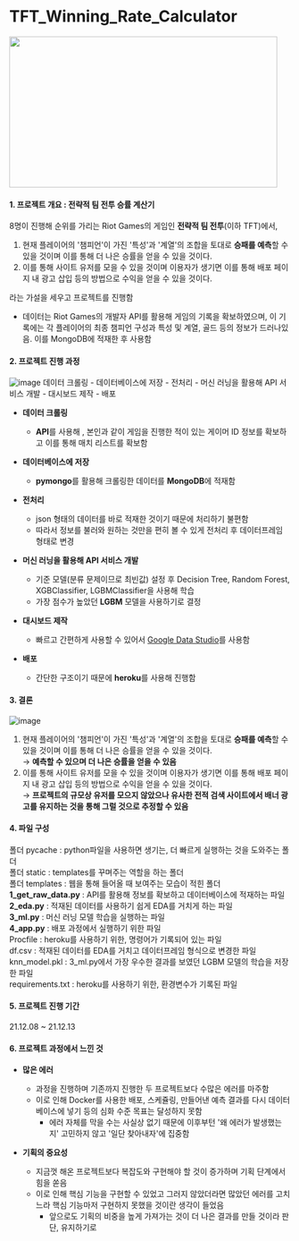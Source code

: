 # TFT_Winning_Rate_Calculator
<img src="https://post-phinf.pstatic.net/MjAyMDAzMDRfMTQ0/MDAxNTgzMjc4MDY2MTk1.ohy8FPuqnaVnQ2j62Oy99IzNDLSAxJrApamMqQm6tekg.s-S8C9hbihqFXVkTYWR9dvvT_QlAp0HwqHfD7cC76zYg.JPEG/1-960x540.jpg" width="480" height="270">

#### 1. 프로젝트 개요 : 전략적 팀 전투 승률 계산기
8명이 진행해 순위를 가리는 Riot Games의 게임인 **전략적 팀 전투**(이하 TFT)에서,
  1. 현재 플레이어의 '챔피언'이 가진 '특성'과 '계열'의 조합을 토대로 **승패를 예측**할 수 있을 것이며 이를 통해 더 나은 승률을 얻을 수 있을 것이다.  
  2. 이를 통해 사이트 유저를 모을 수 있을 것이며 이용자가 생기면 이를 통해 배포 페이지 내 광고 삽입 등의 방법으로 수익을 얻을 수 있을 것이다.  
  
라는 가설을 세우고 프로젝트를 진행함
- 데이터는 Riot Games의 개발자 API를 활용해 게임의 기록을 확보하였으며, 이 기록에는 각 플레이어의 최종 챔피언 구성과 특성 및 계열, 골드 등의 정보가 드러나있음. 이를 MongoDB에 적재한 후 사용함

#### 2. 프로젝트 진행 과정
![image](https://user-images.githubusercontent.com/89769294/176881566-95d4b0e6-309a-4472-b9a3-b2434f0d3e2e.png)
데이터 크롤링 - 데이터베이스에 저장 - 전처리 - 머신 러닝을 활용해 API 서비스 개발 - 대시보드 제작 - 배포
- **데이터 크롤링**
  - **API**를 사용해 , 본인과 같이 게임을 진행한 적이 있는 게이머 ID 정보를 확보하고 이를 통해 매치 리스트를 확보함
 
- **데이터베이스에 저장**
  - **pymongo**를 활용해 크롤링한 데이터를 **MongoDB**에 적재함
  
- **전처리**
  - json 형태의 데이터를 바로 적재한 것이기 때문에 처리하기 불편함
  - 따라서 정보를 불러와 원하는 것만을 편히 볼 수 있게 전처리 후 데이터프레임 형태로 변경 
  
- **머신 러닝을 활용해 API 서비스 개발**
  - 기준 모델(분류 문제이므로 최빈값) 설정 후 Decision Tree, Random Forest, XGBClassifier, LGBMClassifier을 사용해 학습
  - 가장 점수가 높았던 **LGBM** 모델을 사용하기로 결정
  
- **대시보드 제작**
  - 빠르고 간편하게 사용할 수 있어서 [Google Data Studio](https://datastudio.google.com/s/gBCHrmJ5XGE)를 사용함

- **배포**
  - 간단한 구조이기 때문에 **heroku**를 사용해 진행함

#### 3. 결론
![image](https://user-images.githubusercontent.com/89769294/177039527-4d16e3c5-a2de-4178-b668-54d43f7aa6ea.png)
  1. 현재 플레이어의 '챔피언'이 가진 '특성'과 '계열'의 조합을 토대로 **승패를 예측**할 수 있을 것이며 이를 통해 더 나은 승률을 얻을 수 있을 것이다.  
  → **예측할 수 있으며 더 나은 승률을 얻을 수 있음**
  2. 이를 통해 사이트 유저를 모을 수 있을 것이며 이용자가 생기면 이를 통해 배포 페이지 내 광고 삽입 등의 방법으로 수익을 얻을 수 있을 것이다.  
  → **프로젝트의 규모상 유저를 모으지 않았으나 유사한 전적 검색 사이트에서 배너 광고를 유지하는 것을 통해 그럴 것으로 추정할 수 있음**

#### 4. 파일 구성
폴더 pycache : python파일을 사용하면 생기는, 더 빠르게 실행하는 것을 도와주는 폴더  
폴더 static : templates를 꾸며주는 역할을 하는 폴더  
폴더 templates : 웹을 통해 들어올 때 보여주는 모습이 적힌 폴더  
**1_get_raw_data.py** : API를 활용해 정보를 확보하고 데이터베이스에 적재하는 파일  
**2_eda.py** : 적재된 데이터를 사용하기 쉽게 EDA를 거치게 하는 파일  
**3_ml.py** : 머신 러닝 모델 학습을 실행하는 파일  
**4_app.py** : 배포 과정에서 실행하기 위한 파일  
Procfile : heroku를  사용하기 위한, 명령어가 기록되어 있는 파일  
df.csv : 적재된 데이터를 EDA를 거치고 데이터프레임 형식으로 변경한 파일  
knn_model.pkl : 3_ml.py에서 가장 우수한 결과를 보였던 LGBM 모델의 학습을 저장한 파일  
requirements.txt : heroku를 사용하기 위한, 환경변수가 기록된 파일  

#### 5. 프로젝트 진행 기간
21.12.08 ~ 21.12.13

#### 6. 프로젝트 과정에서 느낀 것
- **많은 에러**
    - 과정을 진행하며 기존까지 진행한 두 프로젝트보다 수많은 에러를 마주함
    - 이로 인해 Docker를 사용한 배포, 스케쥴링, 만들어낸 예측 결과를 다시 데이터베이스에 넣기 등의 심화 수준 목표는 달성하지 못함
      - 에러 자체를 막을 수는 사실상 없기 때문에 이후부턴 '왜 에러가 발생했는지' 고민하지 않고 '일단 찾아내자'에 집중함

- **기획의 중요성**  
    - 지금껏  해온 프로젝트보다 복잡도와 구현해야 할 것이 증가하며 기획 단계에서 힘을 쏟음
    - 이로 인해 핵심 기능을 구현할 수 있었고 그러지 않았더라면 많았던 에러를 고치느라 핵심 기능마저 구현하지 못했을 것이란 생각이 들었음
      - 앞으로도 기획의 비중을 높게 가져가는 것이 더 나은 결과를 만들 것이라 판단, 유지하기로 
